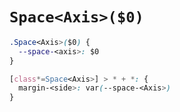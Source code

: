 # `Space<Axis>($0)`

```css
.Space<Axis>($0) {
  --space-<axis>: $0
}

[class*=Space<Axis>] > * + *: {
  margin-<side>: var(--space-<Axis>)
}
```
